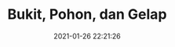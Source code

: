 ---
id_post: 3
title: "Bukit, Pohon, dan Gelap"
date: 2021-01-26 22:21:26
description: 'Dalam kegelapan dan sinar rembulan.'
image: 'https://i.postimg.cc/N0CKFsd6/IMG-20201114-175438.jpg'
categories: fauvisme
artist: 'Gallery teplok.id'
instagram: 'dian_djoyo'
---
